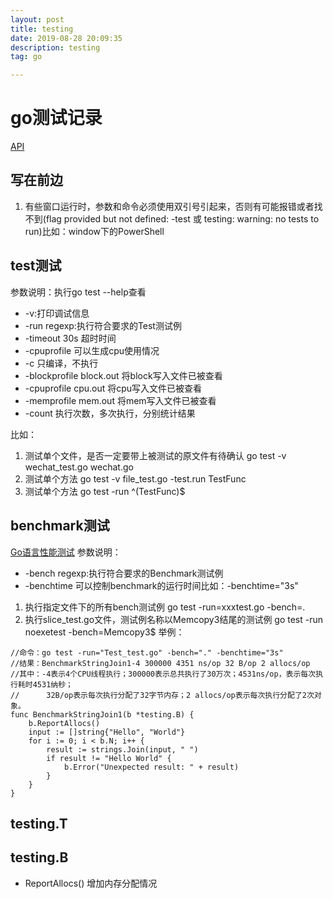 ```yaml
---
layout: post
title: testing
date: 2019-08-28 20:09:35
description: testing
tag: go

---
```


# go测试记录

[API](http://docscn.studygolang.com/pkg/testing/ "参考文章")

## 写在前边
1. 有些窗口运行时，参数和命令必须使用双引号引起来，否则有可能报错或者找不到(flag provided but not defined: -test 或 testing: warning: no tests to run)比如：window下的PowerShell

## test测试
参数说明：执行go test --help查看
+ -v:打印调试信息
+ -run regexp:执行符合要求的Test测试例
+ -timeout 30s 超时时间
+ -cpuprofile 可以生成cpu使用情况
+ -c 只编译，不执行
+ -blockprofile block.out 将block写入文件已被查看
+ -cpuprofile cpu.out 将cpu写入文件已被查看
+ -memprofile mem.out 将mem写入文件已被查看
+ -count 执行次数，多次执行，分别统计结果

比如：
1. 测试单个文件，是否一定要带上被测试的原文件有待确认
    go test -v  wechat_test.go wechat.go 
2. 测试单个方法
	go test -v file_test.go -test.run TestFunc
3. 测试单个方法
	go test -run ^(TestFunc)$
	

## benchmark测试
[Go语言性能测试](https://www.cnblogs.com/davygeek/p/7741616.html "别人的")
参数说明：
+ -bench regexp:执行符合要求的Benchmark测试例
+ -benchtime 可以控制benchmark的运行时间比如：-benchtime="3s"

1. 执行指定文件下的所有bench测试例
 go test -run=xxxtest.go -bench=. 
2. 执行slice_test.go文件，测试例名称以Memcopy3结尾的测试例
 go test -run noexetest -bench=Memcopy3$
举例：
```
//命令：go test -run="Test_test.go" -bench="." -benchtime="3s"
//结果：BenchmarkStringJoin1-4 300000 4351 ns/op 32 B/op 2 allocs/op
//其中：-4表示4个CPU线程执行；300000表示总共执行了30万次；4531ns/op，表示每次执行耗时4531纳秒；
//      32B/op表示每次执行分配了32字节内存；2 allocs/op表示每次执行分配了2次对象。
func BenchmarkStringJoin1(b *testing.B) {
    b.ReportAllocs()
    input := []string{"Hello", "World"}
    for i := 0; i < b.N; i++ {
        result := strings.Join(input, " ")
        if result != "Hello World" {
            b.Error("Unexpected result: " + result)
        }
    }
}
```


## testing.T

## testing.B
+ ReportAllocs() 增加内存分配情况

